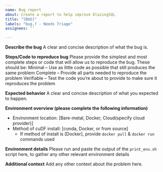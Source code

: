 ```yaml
---
name: Bug report
about: Create a report to help improve blazingSQL
title: "[BUG]"
labels: "bug,? - Needs Triage"
assignees: ''

---
```


**Describe the bug**
A clear and concise description of what the bug is.

**Steps/Code to reproduce bug**
Please provide the simplest and most complete steps or code that will allow us to reproduce the bug. These should be:
Minimal – Use as little code as possible that still produces the same problem
Complete – Provide all parts needed to reproduce the problem
Verifiable – Test the code you’re about to provide to make sure it reproduces the problem

**Expected behavior**
A clear and concise description of what you expected to happen.

**Environment overview (please complete the following information)**
 - Environment location: [Bare-metal, Docker, Cloud(specify cloud provider)]
 - Method of cuDF install: [conda, Docker, or from source]
   - If method of install is [Docker], provide `docker pull` & `docker run` commands used

**Environment details**
Please run and paste the output of the `print_env.sh` script here, to gather any other relevant environment details

**Additional context**
Add any other context about the problem here.
